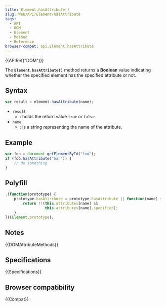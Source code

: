 ```yaml
---
title: Element.hasAttribute()
slug: Web/API/Element/hasAttribute
tags:
  - API
  - DOM
  - Element
  - Method
  - Reference
browser-compat: api.Element.hasAttribute
---
```

{{APIRef("DOM")}}

The **`Element.hasAttribute()`** method returns a
**Boolean** value indicating whether the specified element has the
specified attribute or not.

## Syntax

```js
var result = element.hasAttribute(name);
```

- `result`
  - : holds the return value `true` or `false`.
- `name`
  - : is a string representing the name of the attribute.

## Example

```js
var foo = document.getElementById("foo");
if (foo.hasAttribute("bar")) {
    // do something
}
```

## Polyfill

```js
;(function(prototype) {
    prototype.hasAttribute = prototype.hasAttribute || function(name) {
        return !!(this.attributes[name] &&
                  this.attributes[name].specified);
    }
})(Element.prototype);
```

## Notes

{{DOMAttributeMethods}}

## Specifications

{{Specifications}}

## Browser compatibility

{{Compat}}
